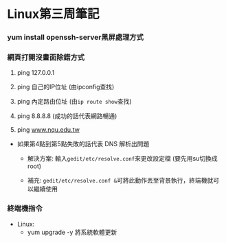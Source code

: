 # Linux第三周筆記

### yum install openssh-server黑屏處理方式

### 網頁打開沒畫面除錯方式

1. ping 127.0.0.1

2. ping 自己的IP位址 (由ipconfig查找)

3. ping 內定路由位址 (由`ip route show`查找)

4. ping 8.8.8.8 (成功的話代表網路暢通)

5. ping www.nqu.edu.tw

* 如果第4點到第5點失敗的話代表 DNS 解析出問題

    * 解決方案: 輸入`gedit/etc/resolve.conf`來更改設定檔 (要先用su切換成root)
    
    * 補充: `gedit/etc/resolve.conf &`可將此動作丟至背景執行，終端機就可以繼續使用

### 終端機指令

* Linux:
    * yum upgrade -y 將系統軟體更新
